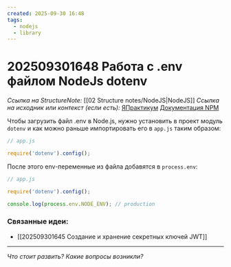 ```yaml
---
created: 2025-09-30 16:48
tags:
  - nodejs
  - library
---
```

# 202509301648 Работа с .env файлом NodeJs dotenv

*Ссылка на StructureNote:* [[02 Structure notes/NodeJS|NodeJS]]
*Ссылка на исходник или контекст (если есть):* [ЯПрактикум](https://practicum.yandex.ru/learn/backend-nodejs/courses/16b47298-e20d-4fde-9619-1ab305039a00/sprints/564238/topics/511a777e-323b-4964-9150-d06eaeb48080/lessons/193285f1-d62d-466a-bc08-fad2b1ecb85f/) [Документация NPM](https://www.npmjs.com/package/dotenv)

Чтобы загрузить файл .env в Node.js, нужно установить в проект модуль `dotenv` и как можно раньше импортировать его в `app.js` таким образом:

```ts
// app.js

require('dotenv').config();
```

После этого env-переменные из файла добавятся в `process.env`:

```ts
// app.js

require('dotenv').config();

console.log(process.env.NODE_ENV); // production
```

### Связанные идеи:

* [[202509301645 Создание и хранение секретных ключей JWT]]
---

*Что стоит развить? Какие вопросы возникли?*
